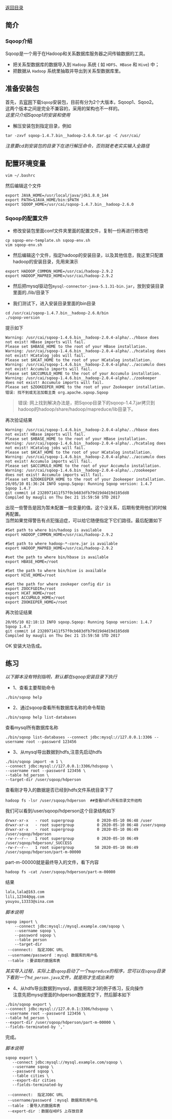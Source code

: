 <a href="https://github.com/pigzhuzhu55/hadoop_test">返回目录</a>
## 简介
### Sqoop介绍
Sqoop是一个用于在Hadoop和关系数据库服务器之间传输数据的工具。    
+ 把关系型数据库的数据导入到 `Hadoop` 系统 ( 如 `HDFS`、`HBase` 和 `Hive`) 中；  
+ 把数据从 `Hadoop` 系统里抽取并导出到关系型数据库里。  

## 准备安装包
首先，去[官网](http://sqoop.apache.org/)下载`Sqoop`安装包，目前有分为2个大版本，Sqoop1、Sqoo2。   
这两个版本之间是完全不兼容的，采用的架构也不一样的。   
*这里只介绍Sqoop1的安装和使用*   

+ 解压安装包到指定目录，例如
```shell script
tar -zxvf sqoop-1.4.7.bin__hadoop-2.6.0.tar.gz -C /usr/cai/
 ```
*注意要cd到安装包的目录下在进行解压命令，否则就老老实实输入全路径*

## 配置环境变量

```shell script
vim ~/.bashrc
 ```
然后编辑这个文件
```shell script
export JAVA_HOME=/usr/local/java/jdk1.8.0_144
export PATH=$JAVA_HOME/bin:$PATH
export SQOOP_HOME=/usr/cai/sqoop-1.4.7.bin__hadoop-2.6.0
 ```

### Sqoop的配置文件
+ 修改安装包里面conf文件夹里面的配置文件，复制一份再进行修改吧
```shell script
cp sqoop-env-template.sh sqoop-env.sh
vim sqoop-env.sh
 ```
+ 然后编辑这个文件，指定hadoop的安装目录，以及其他信息，我这里只配置hadoop的安装目录，先用来演示
```shell script
export HADOOP_COMMON_HOME=/usr/cai/hadoop-2.9.2
export HADOOP_MAPRED_HOME=/usr/cai/hadoop-2.9.2
 ```
+ 然后把mysql驱动包`mysql-connector-java-5.1.31-bin.jar`，放到安装目录里面的./lib/目录下   

+ 我们测试下，进入安装目录里面的bin目录
```shell script
cd /usr/cai/sqoop-1.4.7.bin__hadoop-2.6.0/bin
./sqoop-version
 ```
提示如下
```shell script
Warning: /usr/cai/sqoop-1.4.6.bin__hadoop-2.0.4-alpha/../hbase does not exist! HBase imports will fail.
Please set $HBASE_HOME to the root of your HBase installation.
Warning: /usr/cai/sqoop-1.4.6.bin__hadoop-2.0.4-alpha/../hcatalog does not exist! HCatalog jobs will fail.
Please set $HCAT_HOME to the root of your HCatalog installation.
Warning: /usr/cai/sqoop-1.4.6.bin__hadoop-2.0.4-alpha/../accumulo does not exist! Accumulo imports will fail.
Please set $ACCUMULO_HOME to the root of your Accumulo installation.
Warning: /usr/cai/sqoop-1.4.6.bin__hadoop-2.0.4-alpha/../zookeeper does not exist! Accumulo imports will fail.
Please set $ZOOKEEPER_HOME to the root of your Zookeeper installation.
错误: 找不到或无法加载主类 org.apache.sqoop.Sqoop
 ```
> 错误: 网上找到解决办法是，把Sqoop目录下的sqoop-1.4.7.jar拷贝到hadoop的hadoop/share/hadoop/mapreduce/lib目录下。    

再次验证结果
```shell script
Warning: /usr/cai/sqoop-1.4.6.bin__hadoop-2.0.4-alpha/../hbase does not exist! HBase imports will fail.
Please set $HBASE_HOME to the root of your HBase installation.
Warning: /usr/cai/sqoop-1.4.6.bin__hadoop-2.0.4-alpha/../hcatalog does not exist! HCatalog jobs will fail.
Please set $HCAT_HOME to the root of your HCatalog installation.
Warning: /usr/cai/sqoop-1.4.6.bin__hadoop-2.0.4-alpha/../accumulo does not exist! Accumulo imports will fail.
Please set $ACCUMULO_HOME to the root of your Accumulo installation.
Warning: /usr/cai/sqoop-1.4.6.bin__hadoop-2.0.4-alpha/../zookeeper does not exist! Accumulo imports will fail.
Please set $ZOOKEEPER_HOME to the root of your Zookeeper installation.
20/05/10 01:36:24 INFO sqoop.Sqoop: Running Sqoop version: 1.4.7
Sqoop 1.4.7
git commit id 2328971411f57f0cb683dfb79d19d4d19d185dd8
Compiled by maugli on Thu Dec 21 15:59:58 STD 2017
 ```
出现一些警告是因为暂未配置一些变量的值。这个没关系，后期有使用他们的时候再配置。   
当然如果觉得警告有点犯强迫症，可以给它随便指定下它们路径。最后配置如下   
```shell script
#Set path to where bin/hadoop is available
export HADOOP_COMMON_HOME=/usr/cai/hadoop-2.9.2

#Set path to where hadoop-*-core.jar is available
export HADOOP_MAPRED_HOME=/usr/cai/hadoop-2.9.2

#set the path to where bin/hbase is available
export HBASE_HOME=/root

#Set the path to where bin/hive is available
export HIVE_HOME=/root

#Set the path for where zookeper config dir is
export ZOOCFGDIR=/root
export HCAT_HOME=/root
export ACCUMULO_HOME=/root
export ZOOKEEPER_HOME=/root
 ```
再次验证结果
```shell script
20/05/10 02:18:13 INFO sqoop.Sqoop: Running Sqoop version: 1.4.7
Sqoop 1.4.7
git commit id 2328971411f57f0cb683dfb79d19d4d19d185dd8
Compiled by maugli on Thu Dec 21 15:59:58 STD 2017
 ```
OK 安装大功告成。

## 练习
*以下脚本没有特别指明，默认都在sqoop安装目录下执行*
+ 1、查看主要帮助命令
```shell script
./bin/sqoop help  
```

+ 2、通过sqoop查看所有数据库名称的命令帮助
```shell script
./bin/sqoop help list-databases
 ```

查看mysql所有数据库名称
```shell script
./bin/sqoop list-databases --connect jdbc:mysql://127.0.0.1:3306 --username root --password 123456
 ```

+ 3、从mysql导出数据到hdfs,注意先启动hdfs
```shell script
./bin/sqoop import -m 1 \
--connect jdbc:mysql://127.0.0.1:3306/hdsqoop \   
--username root --password 123456 \
--table hd_person \
--target-dir /user/sqoop/hdperson
 ```
查看刚才导入的数据是否已经到hdfs文件系统目录下了
```shell script
hadoop fs -lsr /user/sqoop/hdperson  ##查看hdfs所有目录文件结构
 ```
我们可以看到/user/sqoop/hdperson这个目录结构如下
```shell script
drwxr-xr-x   - root supergroup          0 2020-05-10 06:48 /user
drwxr-xr-x   - root supergroup          0 2020-05-10 06:48 /user/sqoop
drwxr-xr-x   - root supergroup          0 2020-05-10 06:49 /user/sqoop/hdperson
-rw-r--r--   1 root supergroup          0 2020-05-10 06:49 /user/sqoop/hdperson/_SUCCESS
-rw-r--r--   1 root supergroup         58 2020-05-10 06:49 /user/sqoop/hdperson/part-m-00000
 ```
part-m-00000就是最终导入的文件，看下内容
```shell script
hadoop fs -cat /user/sqoop/hdperson/part-m-00000
 ```
结果
```html
lala,lala@163.com
lili,12344@qq.com
youyou,13333@sina.com
 ```
*脚本说明*
```shell script
sqoop import \
	--connect jdbc:mysql://mysql.example.com/sqoop \
	--username sqoop \
	--password sqoop \
	--table person
	--target-dir
 --connnect:  指定JDBC URL
 --username/password ：mysql 数据库的用户名
 --table ：要读取的数据库表
 ```

*其实导入过程，实际上是`sqoop`启动了一个`mapreduce`的程序，您可以在`sqoop`目录下看到一个`hd_person.java`文件，就是刚才生成出来的*

+ 4、从hdfs导出数据到mysql，直接用刚才3的例子练习，反向操作    
注意先把mysql里面的hdperson数据清空下，然后脚本如下
```shell script
./bin/sqoop export \
--connect jdbc:mysql://127.0.0.1:3306/hdsqoop \
--username root --password 123456 \
--table hd_person \
--export-dir /user/sqoop/hdperson/part-m-00000 \
--fields-terminated-by ','
 ```
完成。

*脚本说明*
```shell script
sqoop export \
   --connect jdbc:mysql://mysql.example.com/sqoop \
   --username sqoop \
   --password sqoop \
   --table cities \
   --export-dir cities
   --fields-terminated-by

 --connnect:  指定JDBC URL
 --username/password ：mysql 数据库的用户名
 --table ：要导入的数据库表
 --export-dir ：数据在HDFS 上存放目录
 ```